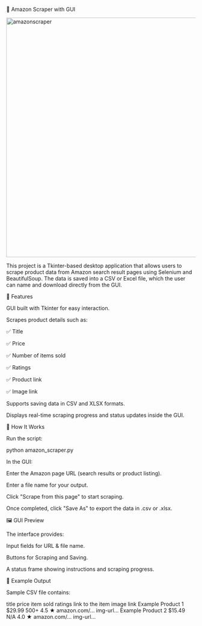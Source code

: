 🛒 Amazon Scraper with GUI

<img width="606" height="638" alt="amazonscraper" src="https://github.com/user-attachments/assets/50a1a75f-2f05-444b-bc87-3345d573f896" />


This project is a Tkinter-based desktop application that allows users to scrape product data from Amazon search result pages using Selenium and BeautifulSoup. The data is saved into a CSV or Excel file, which the user can name and download directly from the GUI.

🚀 Features

GUI built with Tkinter for easy interaction.

Scrapes product details such as:

✅ Title

✅ Price

✅ Number of items sold

✅ Ratings

✅ Product link

✅ Image link

Supports saving data in CSV and XLSX formats.

Displays real-time scraping progress and status updates inside the GUI.


📂 How It Works

Run the script:

python amazon_scraper.py


In the GUI:

Enter the Amazon page URL (search results or product listing).

Enter a file name for your output.

Click "Scrape from this page" to start scraping.

Once completed, click "Save As" to export the data in .csv or .xlsx.

🖼️ GUI Preview

The interface provides:

Input fields for URL & file name.

Buttons for Scraping and Saving.

A status frame showing instructions and scraping progress.

📑 Example Output

Sample CSV file contains:

title	price	item sold	ratings	link to the item	image link
Example Product 1	$29.99	500+	4.5 ★	amazon.com/...	img-url...
Example Product 2	$15.49	N/A	4.0 ★	amazon.com/...	img-url...
